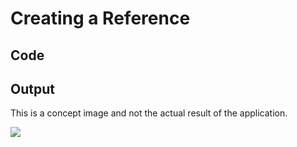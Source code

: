 # Creating a Reference

## Code

<code-block src="reference.txt"/>

## Output

<note>This is a concept image and not the actual result of the application.</note>

![](reference.svg)